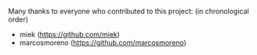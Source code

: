 Many thanks to everyone who contributed to this project:
(in chronological order)

- miek (https://github.com/miek)
- marcosmoreno (https://github.com/marcosmoreno)
